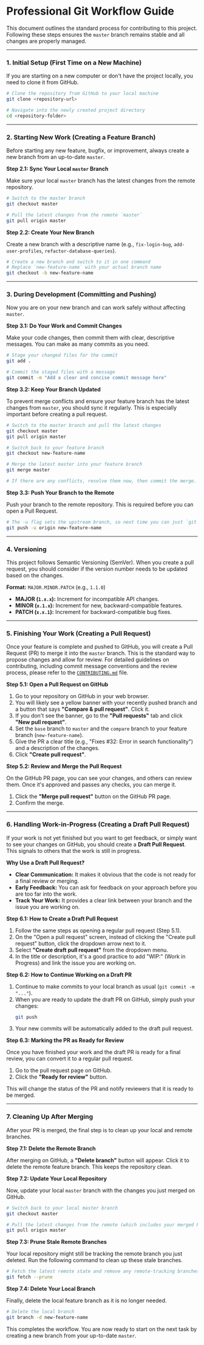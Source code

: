 # Professional Git Workflow Guide

This document outlines the standard process for contributing to this project. Following these steps ensures the `master` branch remains stable and all changes are properly managed.

---

### 1. Initial Setup (First Time on a New Machine)

If you are starting on a new computer or don't have the project locally, you need to clone it from GitHub.

```sh
# Clone the repository from GitHub to your local machine
git clone <repository-url>

# Navigate into the newly created project directory
cd <repository-folder>
```

---

### 2. Starting New Work (Creating a Feature Branch)

Before starting any new feature, bugfix, or improvement, always create a new branch from an up-to-date `master`.

**Step 2.1: Sync Your Local `master` Branch**

Make sure your local `master` branch has the latest changes from the remote repository.

```sh
# Switch to the master branch
git checkout master

# Pull the latest changes from the remote `master`
git pull origin master
```

**Step 2.2: Create Your New Branch**

Create a new branch with a descriptive name (e.g., `fix-login-bug`, `add-user-profiles`, `refactor-database-queries`).

```sh
# Create a new branch and switch to it in one command
# Replace `new-feature-name` with your actual branch name
git checkout -b new-feature-name
```

---

### 3. During Development (Committing and Pushing)

Now you are on your new branch and can work safely without affecting `master`.

**Step 3.1: Do Your Work and Commit Changes**

Make your code changes, then commit them with clear, descriptive messages. You can make as many commits as you need.

```sh
# Stage your changed files for the commit
git add .

# Commit the staged files with a message
git commit -m "Add a clear and concise commit message here"
```

**Step 3.2: Keep Your Branch Updated**

To prevent merge conflicts and ensure your feature branch has the latest changes from `master`, you should sync it regularly. This is especially important before creating a pull request.

```sh
# Switch to the master branch and pull the latest changes
git checkout master
git pull origin master

# Switch back to your feature branch
git checkout new-feature-name

# Merge the latest master into your feature branch
git merge master

# If there are any conflicts, resolve them now, then commit the merge.
```

**Step 3.3: Push Your Branch to the Remote**

Push your branch to the remote repository. This is required before you can open a Pull Request.

```sh
# The -u flag sets the upstream branch, so next time you can just `git push`
git push -u origin new-feature-name
```

---

### 4. Versioning

This project follows Semantic Versioning (SemVer). When you create a pull request, you should consider if the version number needs to be updated based on the changes.

**Format:** `MAJOR.MINOR.PATCH` (e.g., `1.1.0`)

-   **MAJOR (`1.x.x`):** Increment for incompatible API changes.
-   **MINOR (`x.1.x`):** Increment for new, backward-compatible features.
-   **PATCH (`x.x.1`):** Increment for backward-compatible bug fixes.

---

### 5. Finishing Your Work (Creating a Pull Request)

Once your feature is complete and pushed to GitHub, you will create a Pull Request (PR) to merge it into the `master` branch. This is the standard way to propose changes and allow for review. For detailed guidelines on contributing, including commit message conventions and the review process, please refer to the [`CONTRIBUTING.md`](./CONTRIBUTING.md) file.

**Step 5.1: Open a Pull Request on GitHub**

1.  Go to your repository on GitHub in your web browser.
2.  You will likely see a yellow banner with your recently pushed branch and a button that says **"Compare & pull request"**. Click it.
3.  If you don't see the banner, go to the **"Pull requests"** tab and click **"New pull request"**.
4.  Set the `base` branch to `master` and the `compare` branch to your feature branch (`new-feature-name`).
5.  Give the PR a clear title (e.g., "Fixes #32: Error in search functionality") and a description of the changes.
6.  Click **"Create pull request"**.

**Step 5.2: Review and Merge the Pull Request**

On the GitHub PR page, you can see your changes, and others can review them. Once it's approved and passes any checks, you can merge it.

1.  Click the **"Merge pull request"** button on the GitHub PR page.
2.  Confirm the merge.

---

### 6. Handling Work-in-Progress (Creating a Draft Pull Request)

If your work is not yet finished but you want to get feedback, or simply want to see your changes on GitHub, you should create a **Draft Pull Request**. This signals to others that the work is still in progress.

**Why Use a Draft Pull Request?**

*   **Clear Communication:** It makes it obvious that the code is not ready for a final review or merging.
*   **Early Feedback:** You can ask for feedback on your approach before you are too far into the work.
*   **Track Your Work:** It provides a clear link between your branch and the issue you are working on.

**Step 6.1: How to Create a Draft Pull Request**

1.  Follow the same steps as opening a regular pull request (Step 5.1).
2.  On the "Open a pull request" screen, instead of clicking the "Create pull request" button, click the dropdown arrow next to it.
3.  Select **"Create draft pull request"** from the dropdown menu.
4.  In the title or description, it's a good practice to add "WIP:" (Work in Progress) and link the issue you are working on.

**Step 6.2: How to Continue Working on a Draft PR**

1.  Continue to make commits to your local branch as usual (`git commit -m "..."`).
2.  When you are ready to update the draft PR on GitHub, simply push your changes:
    ```sh
    git push
    ```
3.  Your new commits will be automatically added to the draft pull request.

**Step 6.3: Marking the PR as Ready for Review**

Once you have finished your work and the draft PR is ready for a final review, you can convert it to a regular pull request.

1.  Go to the pull request page on GitHub.
2.  Click the **"Ready for review"** button.

This will change the status of the PR and notify reviewers that it is ready to be merged.

---

### 7. Cleaning Up After Merging

After your PR is merged, the final step is to clean up your local and remote branches.

**Step 7.1: Delete the Remote Branch**

After merging on GitHub, a **"Delete branch"** button will appear. Click it to delete the remote feature branch. This keeps the repository clean.

**Step 7.2: Update Your Local Repository**

Now, update your local `master` branch with the changes you just merged on GitHub.

```sh
# Switch back to your local master branch
git checkout master

# Pull the latest changes from the remote (which includes your merged PR)
git pull origin master
```

**Step 7.3: Prune Stale Remote Branches**

Your local repository might still be tracking the remote branch you just deleted. Run the following command to clean up these stale branches.

```sh
# Fetch the latest remote state and remove any remote-tracking branches that no longer exist
git fetch --prune
```

**Step 7.4: Delete Your Local Branch**

Finally, delete the local feature branch as it is no longer needed.

```sh
# Delete the local branch
git branch -d new-feature-name
```

This completes the workflow. You are now ready to start on the next task by creating a new branch from your up-to-date `master`.
